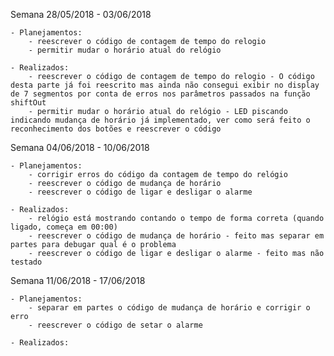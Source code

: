 Semana 28/05/2018 - 03/06/2018

    - Planejamentos:
        - reescrever o código de contagem de tempo do relogio
        - permitir mudar o horário atual do relógio
        
    - Realizados:
        - reescrever o código de contagem de tempo do relogio - O código desta parte já foi reescrito mas ainda não consegui exibir no display de 7 segmentos por conta de erros nos parâmetros passados na função shiftOut
        - permitir mudar o horário atual do relógio - LED piscando indicando mudança de horário já implementado, ver como será feito o reconhecimento dos botões e reescrever o código
        
        
Semana 04/06/2018 - 10/06/2018

    - Planejamentos:
        - corrigir erros do código da contagem de tempo do relógio
        - reescrever o código de mudança de horário
        - reescrever o código de ligar e desligar o alarme
        
    - Realizados:
        - relógio está mostrando contando o tempo de forma correta (quando ligado, começa em 00:00)
        - reescrever o código de mudança de horário - feito mas separar em partes para debugar qual é o problema
        - reescrever o código de ligar e desligar o alarme - feito mas não testado
        
Semana 11/06/2018 - 17/06/2018

    - Planejamentos:
        - separar em partes o código de mudança de horário e corrigir o erro
        - reescrever o código de setar o alarme
        
    - Realizados:
